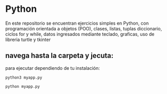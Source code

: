 # Python

En este repositorio se encuentran ejercicios simples en Python, con programación orientada a objetos (POO), clases, listas, tuplas
diccionario, ciclos for y while, datos ingresados mediante teclado, graficas, uso de libreria turtle y tkinter

## navega hasta la carpeta y jecuta:
para ejecutar dependiendo de tu instalación:

`python3 myapp.py`

`python myapp.py`
